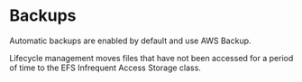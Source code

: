# Backups

Automatic backups are enabled by default and use AWS Backup.

Lifecycle management moves files that have not been accessed for a period of time to the EFS Infrequent Access Storage class.
